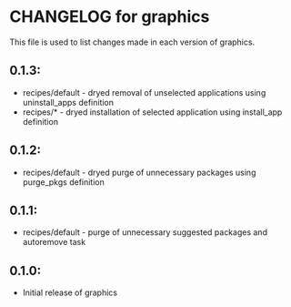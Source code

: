 # CHANGELOG for graphics

This file is used to list changes made in each version of graphics.

## 0.1.3:

* recipes/default - dryed removal of unselected applications using uninstall_apps definition
* recipes/* - dryed installation of selected application using install_app definition

## 0.1.2:

* recipes/default - dryed purge of unnecessary packages using purge_pkgs definition

## 0.1.1:

* recipes/default - purge of unnecessary suggested packages and autoremove task

## 0.1.0:

* Initial release of graphics

